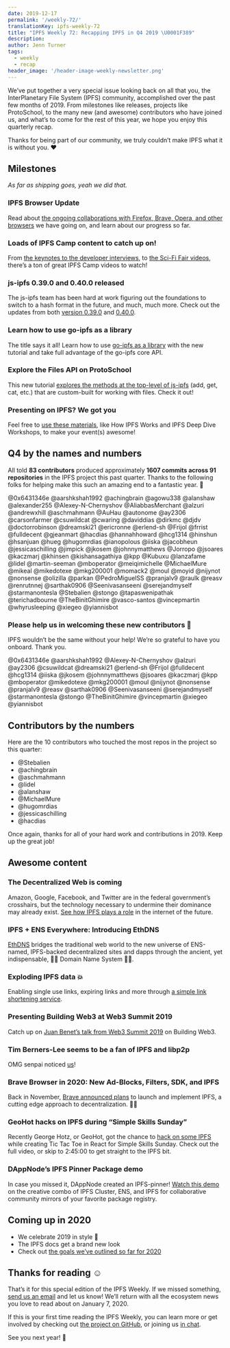```yaml
---
date: 2019-12-17
permalink: '/weekly-72/'
translationKey: ipfs-weekly-72
title: "IPFS Weekly 72: Recapping IPFS in Q4 2019 \U0001F389"
description:
author: Jenn Turner
tags:
  - weekly
  - recap
header_image: '/header-image-weekly-newsletter.png'
---
```


We’ve put together a very special issue looking back on all that you, the InterPlanetary File System (IPFS) community, accomplished over the past few months of 2019. From milestones like releases, projects like ProtoSchool, to the many new (and awesome) contributors who have joined us, and what’s to come for the rest of this year, we hope you enjoy this quarterly recap.

Thanks for being part of our community, we truly couldn’t make IPFS what it is without you. ❤️

## Milestones

_As far as shipping goes, yeah we did that._

### IPFS Browser Update

Read about [the ongoing collaborations with Firefox, Brave, Opera, and other browsers](https://blog.ipfs.tech/2019-10-08-ipfs-browsers-update/) we have going on, and learn about our progress so far.

### Loads of IPFS Camp content to catch up on!

From [the keynotes to the developer interviews](https://blog.ipfs.tech/2019-10-14-ipfs-camp-keynotes-interviews/), to [the Sci-Fi Fair videos](https://blog.ipfs.tech/2019-10-03-ipfs-camp-sci-fi-fair-videos/), there’s a ton of great IPFS Camp videos to watch!

### js-ipfs 0.39.0 and 0.40.0 released

The js-ipfs team has been hard at work figuring out the foundations to switch to a hash format in the future, and much, much more. Check out the updates from both [version 0.39.0](https://blog.ipfs.tech/071-js-ipfs-0-39/) and [0.40.0](https://blog.ipfs.tech/2019-12-02-js-ipfs-0-40/).

### Learn how to use go-ipfs as a library

The title says it all! Learn how to use [go-ipfs as a library](https://blog.ipfs.tech/073-go-ipfs-as-a-library/) with the new tutorial and take full advantage of the go-ipfs core API.

### Explore the Files API on ProtoSchool

This new tutorial [explores the methods at the top-level of js-ipfs](https://blog.ipfs.tech/2019-11-06-explore-the-files-api-on-protoschool/) (add, get, cat, etc.) that are custom-built for working with files. Check it out!

### Presenting on IPFS? We got you

Feel free to [use these materials](https://github.com/ipfs/community#ipfs-event-materials), like How IPFS Works and IPFS Deep Dive Workshops, to make your event(s) awesome!

## Q4 by the names and numbers

All told **83 contributors** produced approximately **1607 commits across 91 repositories** in the IPFS project this past quarter. Thanks to the following folks for helping make this such an amazing end to a fantastic year. 👏

@0x6431346e
@aarshkshah1992
@achingbrain
@agowu338
@alanshaw
@alexander255
@Alexey-N-Chernyshov
@AliabbasMerchant
@alzuri
@andrewxhill
@aschmahmann
@AuHau
@autonome
@ay2306
@carsonfarmer
@csuwildcat
@cwaring
@daviddias
@dirkmc
@djdv
@doctorrobinson
@dreamski21
@ericronne
@erlend-sh
@Frijol
@frrist
@fulldecent
@gjeanmart
@hacdias
@hannahhoward
@hcg1314
@hinshun
@hsanjuan
@hueg
@hugomrdias
@ianopolous
@iiska
@jacobheun
@jessicaschilling
@jimpick
@jkosem
@johnnymatthews
@Jorropo
@jsoares
@kaczmarj
@khinsen
@kishansagathiya
@kpp
@Kubuxu
@lanzafame
@lidel
@martin-seeman
@mboperator
@meiqimichelle
@MichaelMure
@mikeal
@mikedotexe
@mkg200001
@momack2
@moul
@moyid
@nijynot
@nonsense
@olizilla
@parkan
@PedroMiguelSS
@pranjalv9
@raulk
@reasv
@renrutnnej
@sarthak0906
@Seenivasanseeni
@serejandmyself
@starmanontesla
@Stebalien
@stongo
@tapaswenipathak
@terichadbourne
@TheBinitGhimire
@vasco-santos
@vincepmartin
@whyrusleeping
@xiegeo
@yiannisbot

### Please help us in welcoming these new contributors 👋

IPFS wouldn’t be the same without your help! We’re so grateful to have you onboard. Thank you.

@0x6431346e
@aarshkshah1992
@Alexey-N-Chernyshov
@alzuri
@ay2306
@csuwildcat
@dreamski21
@erlend-sh
@Frijol
@fulldecent
@hcg1314
@iiska
@jkosem
@johnnymatthews
@jsoares
@kaczmarj
@kpp
@mboperator
@mikedotexe
@mkg200001
@moul
@nijynot
@nonsense
@pranjalv9
@reasv
@sarthak0906
@Seenivasanseeni
@serejandmyself
@starmanontesla
@stongo
@TheBinitGhimire
@vincepmartin
@xiegeo
@yiannisbot

## Contributors by the numbers

Here are the 10 contributors who touched the most repos in the project so this quarter:

- @Stebalien
- @achingbrain
- @aschmahmann
- @lidel
- @alanshaw
- @MichaelMure
- @hugomrdias
- @jessicaschilling
- @hacdias

Once again, thanks for all of your hard work and contributions in 2019. Keep up the great job!

## Awesome content

### The Decentralized Web is coming

Amazon, Google, Facebook, and Twitter are in the federal government’s crosshairs, but the technology necessary to undermine their dominance may already exist. [See how IPFS plays a role](https://www.youtube.com/watch?v=R1ccwyP6fjc&feature=youtu.be) in the internet of the future.

### IPFS + ENS Everywhere: Introducing EthDNS

[EthDNS](https://medium.com/the-ethereum-name-service/ethdns-9d56298fa38a) bridges the traditional web world to the new universe of ENS-named, IPFS-backed decentralized sites and dapps through the ancient, yet indispensable, 🧙‍♂️ Domain Name System 🧙‍♂️.

### Exploding IPFS data 💥

Enabling single use links, expiring links and more through [a simple link shortening service](https://blog.textile.io/ipfs-experiments-creating-ipfs-links-that-you-can-delete/).

### Presenting Building Web3 at Web3 Summit 2019

Catch up on [Juan Benet’s talk from Web3 Summit 2019](https://www.youtube.com/watch?v=pJOG5Ql7ZD0) on Building Web3.

### Tim Berners-Lee seems to be a fan of IPFS and libp2p

OMG senpai noticed [us](https://twitter.com/sgrasmann/status/1189194596544200708/photo/1)!

### Brave Browser in 2020: New Ad-Blocks, Filters, SDK, and IPFS

Back in November, [Brave announced plans](https://u.today/brave-browser-in-2020-new-ad-blocks-filters-sdk-and-ipfs) to launch and implement IPFS, a cutting edge approach to decentralization. 💁‍♀️

### GeoHot hacks on IPFS during “Simple Skills Sunday”

Recently George Hotz, or GeoHot, got the chance to [hack on some IPFS](https://www.youtube.com/watch?v=EecfVsdQMcM) while creating Tic Tac Toe in React for Simple Skills Sunday. Check out the full video, or skip to 2:45:00 to get straight to the IPFS bit.

### DAppNode’s IPFS Pinner Package demo

In case you missed it, DAppNode created an IPFS-pinner! [Watch this demo](https://www.youtube.com/watch?time_continue=1&v=I2MuNFlVnHo&feature=emb_logo) on the creative combo of IPFS Cluster, ENS, and IPFS for collaborative community mirrors of your favorite package registry.

## Coming up in 2020

- We celebrate 2019 in style 🎉
- The IPFS docs get a brand new look
- Check out [the goals we’ve outlined so far for 2020](https://github.com/ipfs/roadmap#2020-goals)

## Thanks for reading ☺️

That’s it for this special edition of the IPFS Weekly. If we missed something, [send us an email](mailto:newsletter@ipfs.io) and let us know! We’ll return with all the ecosystem news you love to read about on January 7, 2020.

If this is your first time reading the IPFS Weekly, you can learn more or get involved by checking out [the project on GitHub](https://github.com/ipfs), or joining us [in chat](https://riot.im/app/#/room/#ipfs:matrix.org).

See you next year! 👋
